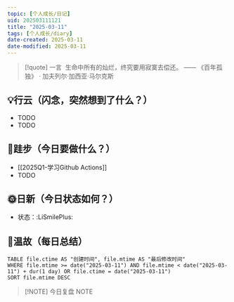 ```yaml
---
topic: [个人成长/日记]
uid: 202503111121
title: "2025-03-11"
tags: [个人成长/diary]
date-created: 2025-03-11
date-modified: 2025-03-11
---
```


> [!quote] 一言
>  生命中所有的灿烂，终究要用寂寞去偿还。 —— 《百年孤独》 · 加夫列尔·加西亚·马尔克斯

## 💡行云（闪念，突然想到了什么？）

- TODO
- TODO

## 🦶跬步（今日要做什么？）

- [[2025Q1-学习Github Actions]]
- TODO

## 🌞日新（今日状态如何？）

- 状态：:LiSmilePlus:

## 🌙温故（每日总结）

```dataview
TABLE file.ctime AS "创建时间", file.mtime AS "最后修改时间"
WHERE file.mtime >= date("2025-03-11") AND file.mtime < date("2025-03-11") + dur(1 day) OR file.ctime = date("2025-03-11")
SORT file.mtime DESC
```

> [!NOTE] 今日复盘
> NOTE
